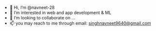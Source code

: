 - 👋 Hi, I’m @navneet-28
- 👀 I’m interested in web and app development & ML
- 💞️ I’m looking to collaborate on ...
- 📫 you may reach to me through email: singhnavneet9640@gmail.com

<!---
navneet-28/navneet-28 is a ✨ special ✨ repository because its `README.md` (this file) appears on your GitHub profile.
You can click the Preview link to take a look at your changes.
--->
